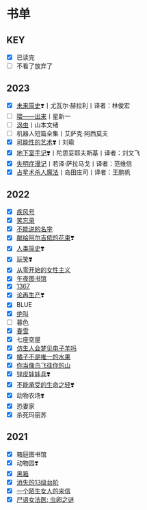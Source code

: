 # 书单 <!-- {docsify-ignore-all} -->

## KEY

- [x] 已读完
- [ ] 不看了放弃了

## 2023

- [x] [未来简史](read/2023/07未来简史)❣️丨尤瓦尔·赫拉利丨译者：林俊宏
- [ ] [喂——出来](read/2023/06喂出来)丨星新一
- [ ] [涡虫](read/2023/05涡虫)丨山本文绪
- [ ] 机器人短篇全集丨艾萨克·阿西莫夫
- [x] [可能性的艺术](read/2023/02可能性的艺术.md)❣️丨刘瑜
- [x] [地下室手记](read/2023/04地下室手记.md)❣️丨陀思妥耶夫斯基丨译者：刘文飞
- [x] [失明症漫记](read/2023/03失明症漫记.md)丨若泽·萨拉马戈丨译者：范维信
- [x] [占星术杀人魔法](read/2023/01占星术杀人魔法)丨岛田庄司丨译者：王鹏帆

## 2022

- [x] [疾风号](read/2022/jifenghao)
- [x] [笑忘录](read/2022/xiaowanglu)
- [x] [不能说的名字](read/2022/bunengshuode)
- [x] [献给阿尔吉侬的花束](read/2022/xiangei)❣️
- [x] [人类简史](read/2022/renlei)❣️
- [x] [玩笑](read/2022/wanxiao)❣️
- [x] [从零开始的女性主义](read/2022/congling)
- [x] [午夜图书馆](read/2022/wuye)
- [x] [1367](read/2022/1367)
- [x] [论再生产](read/2022/lunzaishengchan)❣️
- [x] BLUE
- [x] [绝叫](read/2022/juejiao)
- [ ] 暮色
- [x] [春雪](read/2022/chunxue)
- [x] 七座空屋
- [x] [仿生人会梦见电子羊吗](read/2022/fangshengren)
- [x] [橘子不是唯一的水果](read/2022/juzi)
- [x] [你当像鸟飞往你的山](read/2022/nidang)
- [x] [锌皮娃娃兵](read/2022/xinpi)❣️
- [x] [不能承受的生命之轻](read/2022/bunengchengshou)❣️
- [x] 动物农场❣️
- [x] 恐妻家
- [x] 杀死玛丽苏

## 2021

- [x] 箱庭图书馆
- [x] 动物园❣️
- [x] [黑箱](read/2021/heixiang)
- [x] [消失的13级台阶](read/2021/xiaoshide)
- [x] [一个陌生女人的来信](read/2021/yigemosheng)
- [x] [尸语女法医: 虫卵之谜](read/2021/shiyu)